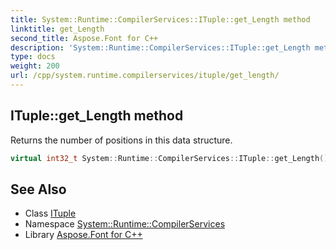 ```yaml
---
title: System::Runtime::CompilerServices::ITuple::get_Length method
linktitle: get_Length
second_title: Aspose.Font for C++
description: 'System::Runtime::CompilerServices::ITuple::get_Length method. Returns the number of positions in this data structure in C++.'
type: docs
weight: 200
url: /cpp/system.runtime.compilerservices/ituple/get_length/
---
```

## ITuple::get_Length method


Returns the number of positions in this data structure.

```cpp
virtual int32_t System::Runtime::CompilerServices::ITuple::get_Length() const =0
```

## See Also

* Class [ITuple](../)
* Namespace [System::Runtime::CompilerServices](../../)
* Library [Aspose.Font for C++](../../../)
